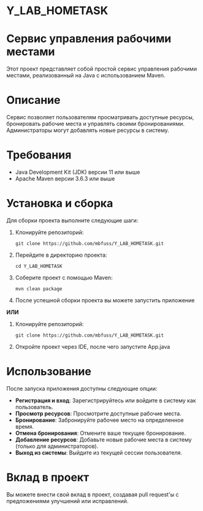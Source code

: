 # Y_LAB_HOMETASK


# Сервис управления рабочими местами

Этот проект представляет собой простой сервис управления рабочими местами, реализованный на Java с использованием Maven.

# Описание

Сервис позволяет пользователям просматривать доступные ресурсы, бронировать рабочие места и управлять своими бронированиями. Администраторы могут добавлять новые ресурсы в систему.

# Требования

- Java Development Kit (JDK) версии 11 или выше
- Apache Maven версии 3.6.3 или выше

# Установка и сборка

Для сборки проекта выполните следующие шаги:

1. Клонируйте репозиторий:

   ```
   git clone https://github.com/mbfuss/Y_LAB_HOMETASK.git
   ```

2. Перейдите в директорию проекта:

   ```
   cd Y_LAB_HOMETASK
   ```

3. Соберите проект с помощью Maven:

   ```
   mvn clean package
   ```


4. После успешной сборки проекта вы можете запустить приложение

**ИЛИ**

1. Клонируйте репозиторий:

   ```
   git clone https://github.com/mbfuss/Y_LAB_HOMETASK.git
   ```

2. Откройте проект через IDE, после чего запустите App.java


# Использование

После запуска приложения доступны следующие опции:

- **Регистрация и вход**: Зарегистрируйтесь или войдите в систему как пользователь.
- **Просмотр ресурсов**: Просмотрите доступные рабочие места.
- **Бронирование**: Забронируйте рабочее место на определенное время.
- **Отмена бронирования**: Отмените ваше текущее бронирование.
- **Добавление ресурсов**: Добавьте новые рабочие места в систему (только для администраторов).
- **Выход из системы**: Выйдите из текущей сессии пользователя.

# Вклад в проект

Вы можете внести свой вклад в проект, создавая pull request'ы с предложениями улучшений или исправлений.



 

